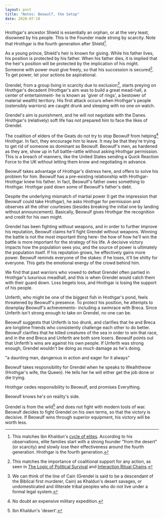 ```yaml
---
layout: post
title: "Notes: Beowulf, the Setup"
date: 2020-07-10
---
```


Hrothgar's ancestor Shield is essentially an orphan, or at the very least, disowned by his people. This is the Founder made strong by scarcity. Note that Hrothgar is the fourth generation after Shield[^khaldun].

[^khaldun]: This matches Ibn Khaldun's [cycle of elites](https://en.wikipedia.org/wiki/Muqaddimah). According to his observations, elite families start with a strong founder "from the desert" (or scarcity) and slowly lose their effectiveness around the fourth generation. Hrothgar is the fourth generation.

As a young prince, Shield's heir is known for giving. While his father lives, his position is protected by his father. When his father dies, it is implied that the heir's position will be protected by the implication of his might. Someone with power must give freely, so that his succession is secured[^coalitions]. To get power, let your actions be aspirational. 

[^coalitions]: This matches the importance of coalitional support for any action, as seen in [The Logic of Political Survival](https://mitpress.mit.edu/books/logic-political-survival) and [Interaction Ritual Chains](https://en.wikipedia.org/wiki/Randall_Collins).

Grendel, from a group living in scarcity due to exclusion[^savages], starts preying on Hrothgar's decadent (Hrothgar's aim was to build a great mead-hall, a center of entertainment- he is known as 'giver of rings', a bestower of material wealth) territory. His first attack occurs when Hrothgar's people (ostensibly warriors) are caught drunk and sleeping with no one on watch.

[^savages]: We can think of the line of Cain (Grendel is said to be a descendant of the Biblical first murderer, Cain) as Khaldun's desert savages, or undomesticated and illiterate tribal peoples who do not live under a formal legal system.

Grendel's aim is punishment, and he will not negotiate with the Danes. Hrothgar's (relatively) soft life has not prepared him to face the likes of Grendel. 

The coalition of elders of the Geats do not try to stop Beowulf from helping[^helping] Hrothgar. In fact, they encourage him to leave. It may be that they're trying to get rid of someone as dominant as Beowulf. Beowulf's men, as hardened as they are, show up in full battle-rattle without asking Hrothgar permission. This is a breach of manners, like the United States sending a Quick Reaction Force to the UK without letting them know and negotiating in advance. 

[^helping]: No doubt an expensive military expedition.

Beowulf takes advantage of Hrothgar's distress here, and offers to solve his problem for him. Beowulf has a pre-existing relationship with Hrothgar- Hrothgar knew his father. In fact, Beowulf's father owes something to Hrothgar. Hrothgar paid down some of Beowulf's father's debt. 

Despite the underlying mismatch of martial power (I get the impression that Beowulf could take Hrothgar), he asks Hrothgar for permission and observes all the other courtesies (besides breaking the initial one by landing without announcement). Basically, Beowulf gives Hrothgar the recognition and credit for his own might. 

Grendel has been fighting without weapons, and in order to further improve his reputation, Beowulf claims he'll fight Grendel without weapons. Winning the battle is not the most important thing here- the how of how he'll win the battle is more important for the strategy of his life. A decisive victory impacts how the population sees you, and the source of power is ultimately the population itself. If his reputation grows, he effectively gains more power. Beowulf reminds everyone of the stakes: if he loses, it'll be shitty for everyone. This gets the emotional energy of the crowd behind him. 

We find that past warriors who vowed to defeat Grendel often partied in Hrothgar's luxurious meadhall, and this is when Grendel would catch them with their guard down. Loss begets loss, and Hrothgar is losing the support of his people.

Unferth, who might be one of the biggest fish in Hrothgar's pond, feels threatened by Beowulf's presence. To protect his position, he attempts to downplay Beowulf's achievements- including a swimrace with Breca. Since Unferth isn't strong enough to take on Grendel, no one can be. 

Beowulf suggests that Unferth is too drunk, and clarifies that he and Breca are longtime friends who consistently challenge each other to do better. Beowulf clarifies that he killed creatures of the sea in order to win that race, and in the end Breca and Unferth are both sore losers. Beowulf points out that Unferth's wins are against his own people. If Unferth was strong enough, Grendel wouldn't be doing as much damage as he's doing. 

"a daunting man, dangerous in action and eager for it always"

Beowulf takes responsibility for Grendel when he speaks to Wealhtheow (Hrothgar's wife, the Queen). He tells her he will either get the job done or die trying. 

Hrothgar cedes responsibility to Beowulf, and promises Everything.

Beowulf knows he's on reality's side. 

Grendel is from the wild[^desert] and does not fight with modern tools of war. Beowulf decides to fight Grendel on his own terms, so that the victory is decisive. If Beowulf wins through superior equipment, his victory will be worth less.

[^desert]: Ibn Khaldun's 'desert'. 
